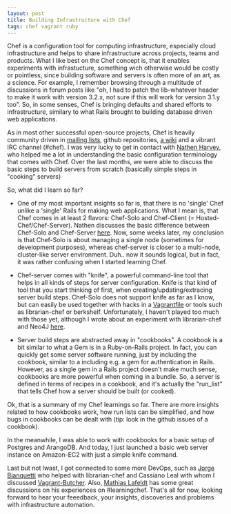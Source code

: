 ```yaml
---
layout: post
title: Building Infrastructure with Chef
tags: chef vagrant ruby
---
```

Chef is a configuration tool for computing infrastructure, especially cloud infrastructure and helps to share infrastructure across projects, teams and products. What I like best on the Chef concept is, that it enables experiments with infrastucture, something wich otherwise would be costly or pointless, since building software and servers is often more of an art, as a science. For example, I remember browsing through a multitude of discussions in forum posts like "oh, I had to patch the lib-whatever header to make it work with version 3.2.x, not sure if this will work for version 3.1.y too". So, in some senses, Chef is bringing defaults and shared efforts to infrastructure, similary to what Rails brought to building database driven web applications.

As in most other successful open-source projects, Chef is heavily community driven in [mailing lists](http://lists.opscode.com/), github repositories, [a wiki](http://wiki.opscode.com) and a vibrant IRC channel (#chef). I was very lucky to get in contact with [Nathen Harvey](http://nathenharvey.com), who helped me a lot in understanding the basic configuration terminology that comes with Chef. Over the last months, we were able to discuss the basic steps to build servers from scratch (basically simple steps in "cooking" servers)

So, what did I learn so far?

* One of my most important insights so far is, that there is no 'single' Chef unlike a 'single' Rails for making web applications. What I mean is, that Chef comes in at least 2 flavors: Chef-Solo and Chef-Client (= Hosted-Chef/Chef-Server). Nathen discusses the basic difference between Chef-Solo and Chef-Server [here](http://nathenharvey.com/blog/2012/12/07/learning-chef-part-2/). Now, some weeks later, my conclusion is that Chef-Solo is about managing a single node (sometimes for development purposes), whereas chef-server is closer to a multi-node, cluster-like server environment. Duh.. now it sounds logical, but in fact, it was rather confusing when I started learning Chef.

* Chef-server comes with "knife", a powerful command-line tool that helps in all kinds of steps for server configuration. Knife is that kind of tool that you start thinking of first, when creating/updating/extracing server build steps. Chef-Solo does not support knife as far as I know, but can easily be used together with hacks in a [Vagrantfile](http://docs.vagrantup.com/v1/docs/provisioners/chef_solo.html) or tools such as librarian-chef or berkshelf. Unfortunately, I haven't played too much with those yet, although I wrote about an experiment with librarian-chef and Neo4J [here](http://thinkingonthinking.com/An-experiment-with-Vagrant-and-Neo4J/).

* Server build steps are abstracted away in "cookbooks". A cookbook is a bit similar to what a Gem is in a Ruby-on-Rails project. In fact, you can quickly get some server software running, just by including the cookbook, similar to a including e.g. a gem for authentication in Rails. However, as a single gem in a Rails project doesn't make much sense, cookbooks are more powerful when coming in a bundle. So, a server is defined in terms of recipes in a cookbook, and it's actually the "run_list" that tells Chef how a server should be built (or cooked).

Ok, that is a summary of my Chef learnings so far. There are more insights related to how cookbooks work, how run lists can be simplified, and how bugs in cookbooks can be dealt with (tip: look in the github issues of a cookbook). 

In the meanwhile, I was able to work with cookbooks for a basic setup of Postgres and ArangoDB. And today, I just launched a basic web server instance on Amazon-EC2 with just a simple knife command. 

Last but not lwast, I got connected to some more DevOps, such as [Jorge Bianquetti](https://github.com/jbianquetti) who helped with librarian-chef and Cassiano Leal with whom I discussed [Vagrant-Butcher](https://github.com/cassianoleal/vagrant-butcher/issues/3). Also, [Mathias Lafeldt](http://mlafeldt.github.com/blog/2012/09/learning-chef/) has some great discussions on his experiences on #learningchef. That's all for now, looking forward to hear your feeedback, your insights, discoveries and problems with infrastructure automation.

